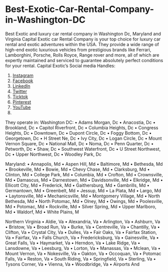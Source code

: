 # Best-Exotic-Car-Rental-Company-in-Washington-DC
Best Exotic and luxury car rental company in Washington Dc, Maryland and Virginia
Capital Exotic car Rental Company is your top choice for luxury car rental and exotic adventures within the USA.
They provide a wide range of high-end exotic luxurious vehicles from prestigious brands like Ferrari, Lamborghini, Porsche, Rolls Royce, Range rover and more, all of which are expertly maintained and serviced to guarantee absolutely perfect conditions for your rental.
Capital Exotic’s Social media Handles:
1.	[Instagram](https://www.instagram.com/capitalexoticcars/) 
2.	[Facebook](https://web.facebook.com/Capexotc?_rdc=1&_rdr)
3.	[LinkedIn](https://www.linkedin.com/company/capital-exotic/mycompany/verification/)
4.	[Twitter](https://twitter.com/Capexotic)
5.	[Ticktok](https://www.tiktok.com/@capitalexotic)
6.	[Pinterest](https://www.pinterest.com/capitalexoticcars/)
7.	[YouTube](https://www.youtube.com/@CapitalExoticsShowroom/videos)
8.	
They operate in:
Washington DC:
•	Adams Morgan, Dc
•	Anacostia, Dc
•	Brookland, Dc
•	Capitol Riverfront, Dc
•	Columbia Heights, Dc
•	Congress Heights, Dc
•	Downtown, Dc
•	Dupont Circle, Dc
•	Foggy Bottom, Dc
•	Georgetown, Dc
•	H Street Ne, Dc
•	Ivy City, Dc
•	Logan Circle, Dc
•	Mount Vernon Square, Dc
•	National Mall, Dc
•	Noma, Dc
•	Penn Quarter, Dc
•	Petworth, Dc
•	Shaw, Dc
•	Southwest Waterfront, Dc
•	U Street Northwest, Dc
•	Upper Northwest, Dc
•	Woodley Park, Dc

Maryland:
•	Annapolis, Md
•	Aspen Hill, Md
•	Baltimore, Md
•	Bethesda, Md
•	Brookeville, Md
•	Bowie, Md
•	Chevy Chase, Md
•	Clarksburg, Md
•	Clinton, Md
•	College Park, Md
•	Columbia, Md
•	Crofton, Md
•	Crownsville, Md
•	Damascus, Md
•	Darnestown, Md
•	Davidsonville, Md
•	Elkridge, Md
•	Ellicott City, Md
•	Frederick, Md
•	Gaithersburg, Md
•	Gambrills, Md
•	Germantown, Md
•	Greenbelt, Md
•	Jessup, Md
•	La Plata, Md
•	Largo, Md
•	Laytonsville, Md
•	Mechanicsville, Md
•	Montgomery Village, Md
•	North Bethesda, Md
•	North Potomac, Md
•	Olney, Md
•	Owings, Md
•	Poolesville, Md
•	Potomac, Md
•	Rockville, Md
•	Silver Spring, Md
•	Upper Marlboro, Md
•	Waldorf, Md
•	White Plains, M

Northern Virginia
•	Aldie, Va
•	Alexandria, Va
•	Arlington, Va
•	Ashburn, Va
•	Bristow, Va
•	Broad Run, Va
•	Burke, Va
•	Centreville, Va
•	Chantilly, Va
•	Clifton, Va
•	Crystal City, Va
•	Dulles, Va
•	Fair Oaks, Va
•	Fairfax Station, Va
•	Fairfax, Va
•	Falls Church, Va
•	Fredericksburg, Va
•	Gainesville, Va
•	Great Falls, Va
•	Haymarket, Va
•	Herndon, Va
•	Lake Ridge, Va
•	Lansdowne, Va
•	Leesburg, Va
•	Lorton, Va
•	Manassas, Va
•	Mclean, Va
•	Mount Vernon, Va
•	Nokesville, Va
•	Oakton, Va
•	Occoquan, Va
•	Potomac Falls, Va
•	Reston, Va
•	South Riding, Va
•	Springfield, Va
•	Sterling, Va
•	Tysons Corner, Va
•	Vienna, Va
•	Woodbridge, Va
•	Airports And


